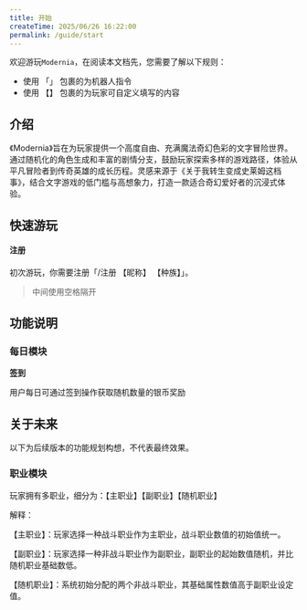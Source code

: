 ```yaml
---
title: 开始
createTime: 2025/06/26 16:22:00
permalink: /guide/start
---
```


欢迎游玩`Modernia`，在阅读本文档先，您需要了解以下规则：

- 使用 「」 包裹的为机器人指令
- 使用 【】 包裹的为玩家可自定义填写的内容

## 介绍

《Modernia》旨在为玩家提供一个高度自由、充满魔法奇幻色彩的文字冒险世界。通过随机化的角色生成和丰富的剧情分支，鼓励玩家探索多样的游戏路径，体验从平凡冒险者到传奇英雄的成长历程。灵感来源于《关于我转生变成史莱姆这档事》，结合文字游戏的低门槛与高想象力，打造一款适合奇幻爱好者的沉浸式体验。

## 快速游玩
#### 注册
初次游玩，你需要注册「/注册 【昵称】 【种族】」。
> 中间使用空格隔开

## 功能说明

### 每日模块

**签到**

用户每日可通过签到操作获取随机数量的银币奖励

## 关于未来

以下为后续版本的功能规划构想，不代表最终效果。

### 职业模块

玩家拥有多职业，细分为：【主职业】【副职业】【随机职业】

解释：

【主职业】：玩家选择一种战斗职业作为主职业，战斗职业数值的初始值统一。

【副职业】：玩家选择一种非战斗职业作为副职业，副职业的起始数值随机，并比随机职业基础数低。

【随机职业】：系统初始分配的两个非战斗职业，其基础属性数值高于副职业设定值。

